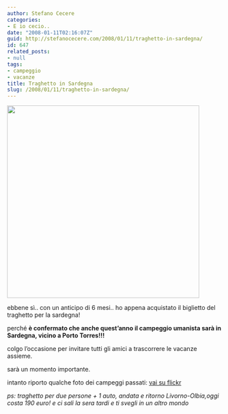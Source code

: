 ```yaml
---
author: Stefano Cecere
categories:
- E io cecio..
date: "2008-01-11T02:16:07Z"
guid: http://stefanocecere.com/2008/01/11/traghetto-in-sardegna/
id: 647
related_posts:
- null
tags:
- campeggio
- vacanze
title: Traghetto in Sardegna
slug: /2008/01/11/traghetto-in-sardegna/
---
```


<div>
  <a href="http://www.flickr.com/photos/krur/2074378917/" title="photo sharing"><img src="http://farm3.static.flickr.com/2324/2074378917_a2df3bb724.jpg" alt="" width="450" /></a>
</div>

ebbene sì.. con un anticipo di 6 mesi.. ho appena acquistato il biglietto del traghetto per la sardegna!

perché **è confermato che anche quest&#8217;anno il campeggio umanista sarà in Sardegna, vicino a Porto Torres!!!**

colgo l&#8217;occasione per invitare tutti gli amici a trascorrere le vacanze assieme.
  
sarà un momento importante.

intanto riporto qualche foto dei campeggi passati: [vai su flickr](http://flickr.com/photos/krur/collections/72157603371935381/)

_ps: traghetto per due persone + 1 auto, andata e ritorno Livorno-Olbia,oggi costa 190 euro! e ci sali la sera tardi e ti svegli in un altro mondo_